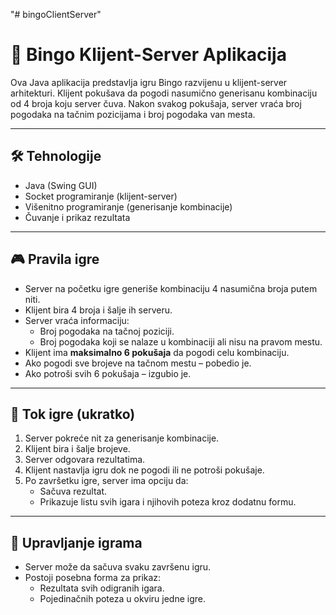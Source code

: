 "# bingoClientServer" 

# 🎰 Bingo Klijent-Server Aplikacija

Ova Java aplikacija predstavlja igru Bingo razvijenu u klijent-server arhitekturi. Klijent pokušava da pogodi nasumično generisanu kombinaciju od 4 broja koju server čuva. Nakon svakog pokušaja, server vraća broj pogodaka na tačnim pozicijama i broj pogodaka van mesta.

---

## 🛠️ Tehnologije

- Java (Swing GUI)
- Socket programiranje (klijent-server)
- Višenitno programiranje (generisanje kombinacije)
- Čuvanje i prikaz rezultata

---

## 🎮 Pravila igre

- Server na početku igre generiše kombinaciju 4 nasumična broja putem niti.
- Klijent bira 4 broja i šalje ih serveru.
- Server vraća informaciju:
  - Broj pogodaka na tačnoj poziciji.
  - Broj pogodaka koji se nalaze u kombinaciji ali nisu na pravom mestu.
- Klijent ima **maksimalno 6 pokušaja** da pogodi celu kombinaciju.
- Ako pogodi sve brojeve na tačnom mestu – pobedio je.
- Ako potroši svih 6 pokušaja – izgubio je.

---

## 🔁 Tok igre (ukratko)

1. Server pokreće nit za generisanje kombinacije.
2. Klijent bira i šalje brojeve.
3. Server odgovara rezultatima.
4. Klijent nastavlja igru dok ne pogodi ili ne potroši pokušaje.
5. Po završetku igre, server ima opciju da:
   - Sačuva rezultat.
   - Prikazuje listu svih igara i njihovih poteza kroz dodatnu formu.

---

## 💾 Upravljanje igrama

- Server može da sačuva svaku završenu igru.
- Postoji posebna forma za prikaz:
  - Rezultata svih odigranih igara.
  - Pojedinačnih poteza u okviru jedne igre.


